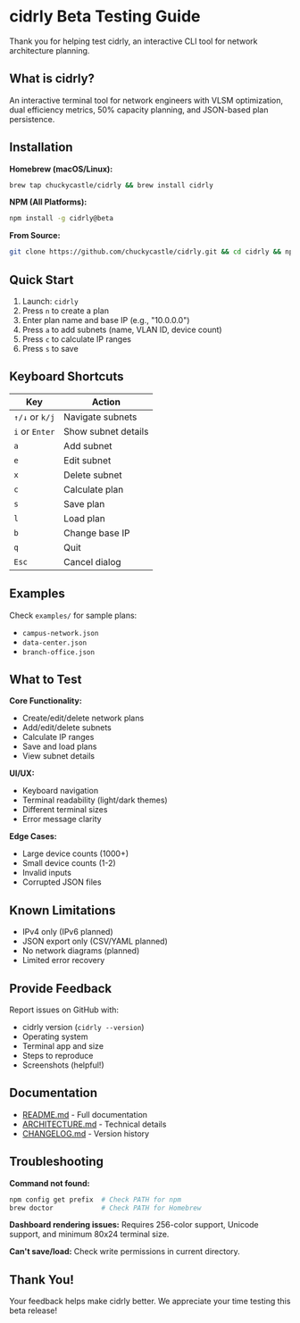 # cidrly Beta Testing Guide

Thank you for helping test cidrly, an interactive CLI tool for network architecture planning.

## What is cidrly?

An interactive terminal tool for network engineers with VLSM optimization, dual efficiency metrics, 50% capacity planning, and JSON-based plan persistence.

## Installation

**Homebrew (macOS/Linux):**

```bash
brew tap chuckycastle/cidrly && brew install cidrly
```

**NPM (All Platforms):**

```bash
npm install -g cidrly@beta
```

**From Source:**

```bash
git clone https://github.com/chuckycastle/cidrly.git && cd cidrly && npm install && npm run build && npm start
```

## Quick Start

1. Launch: `cidrly`
2. Press `n` to create a plan
3. Enter plan name and base IP (e.g., "10.0.0.0")
4. Press `a` to add subnets (name, VLAN ID, device count)
5. Press `c` to calculate IP ranges
6. Press `s` to save

## Keyboard Shortcuts

| Key            | Action              |
| -------------- | ------------------- |
| `↑/↓` or `k/j` | Navigate subnets    |
| `i` or `Enter` | Show subnet details |
| `a`            | Add subnet          |
| `e`            | Edit subnet         |
| `x`            | Delete subnet       |
| `c`            | Calculate plan      |
| `s`            | Save plan           |
| `l`            | Load plan           |
| `b`            | Change base IP      |
| `q`            | Quit                |
| `Esc`          | Cancel dialog       |

## Examples

Check `examples/` for sample plans:

- `campus-network.json`
- `data-center.json`
- `branch-office.json`

## What to Test

**Core Functionality:**

- Create/edit/delete network plans
- Add/edit/delete subnets
- Calculate IP ranges
- Save and load plans
- View subnet details

**UI/UX:**

- Keyboard navigation
- Terminal readability (light/dark themes)
- Different terminal sizes
- Error message clarity

**Edge Cases:**

- Large device counts (1000+)
- Small device counts (1-2)
- Invalid inputs
- Corrupted JSON files

## Known Limitations

- IPv4 only (IPv6 planned)
- JSON export only (CSV/YAML planned)
- No network diagrams (planned)
- Limited error recovery

## Provide Feedback

Report issues on GitHub with:

- cidrly version (`cidrly --version`)
- Operating system
- Terminal app and size
- Steps to reproduce
- Screenshots (helpful!)

## Documentation

- [README.md](README.md) - Full documentation
- [ARCHITECTURE.md](ARCHITECTURE.md) - Technical details
- [CHANGELOG.md](CHANGELOG.md) - Version history

## Troubleshooting

**Command not found:**

```bash
npm config get prefix  # Check PATH for npm
brew doctor            # Check PATH for Homebrew
```

**Dashboard rendering issues:**
Requires 256-color support, Unicode support, and minimum 80x24 terminal size.

**Can't save/load:**
Check write permissions in current directory.

## Thank You!

Your feedback helps make cidrly better. We appreciate your time testing this beta release!
